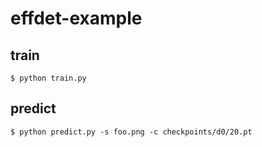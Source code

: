 # effdet-example

## train

```
$ python train.py
```

## predict

```
$ python predict.py -s foo.png -c checkpoints/d0/20.pt
```
